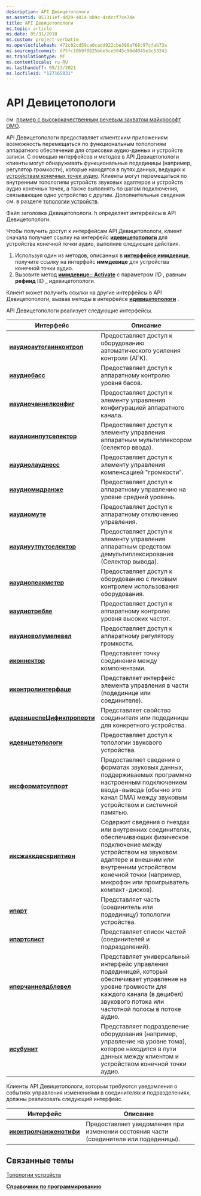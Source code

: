```yaml
---
description: API Девицетопологи
ms.assetid: 051311ef-dd29-4014-bb9c-4cdccf7ce7de
title: API Девицетопологи
ms.topic: article
ms.date: 05/31/2018
ms.custom: project-verbatim
ms.openlocfilehash: 472c02cd59ca0cadd922cbe398a768c97cfab73a
ms.sourcegitcommit: d75fc10b9f0825bbe5ce5045c90d4045e3c53243
ms.translationtype: MT
ms.contentlocale: ru-RU
ms.lasthandoff: 09/13/2021
ms.locfileid: "127165031"
---
```

# <a name="devicetopology-api"></a>API Девицетопологи

см. [пример с высококачественным речевым захватом майкрософт DMO](https://github.com/microsoft/Windows-classic-samples/tree/master/Samples/Win7Samples/multimedia/audio/aecmicarray).

API Девицетопологи предоставляет клиентским приложениям возможность перемещаться по функциональным топологиям аппаратного обеспечения для отрисовки аудио-данных и устройств записи. С помощью интерфейсов и методов в API Девицетопологи клиенты могут обнаруживать функциональные подединицы (например, регулятор громкости), которые находятся в путях данных, ведущих к [устройствам конечных точек аудио](audio-endpoint-devices.md). Клиенты могут перемещаться по внутренним топологиям устройств звуковых адаптеров и устройств аудио конечных точек, а также выполнять по шагам подключения, связывающие одно устройство с другим. Дополнительные сведения см. в разделе [топологии устройств](device-topologies.md).

Файл заголовка Девицетопологи. h определяет интерфейсы в API Девицетопологи.

Чтобы получить доступ к интерфейсам API Девицетопологи, клиент сначала получает ссылку на интерфейс [**идевицетопологи**](/windows/desktop/api/Devicetopology/nn-devicetopology-idevicetopology) для устройства конечной точки аудио, выполнив следующие действия.

1.  Используя один из методов, описанных в [**интерфейсе иммдевице**](/windows/desktop/api/Mmdeviceapi/nn-mmdeviceapi-immdevice), получите ссылку на интерфейс **иммдевице** для устройства конечной точки аудио.
2.  Вызовите метод [**иммдевице:: Activate**](/windows/desktop/api/Mmdeviceapi/nf-mmdeviceapi-immdevice-activate) с параметром *IID* , равным **рефиид** IID \_ идевицетопологи.

Клиент может получить ссылки на другие интерфейсы в API Девицетопологи, вызвав методы в интерфейсе [**идевицетопологи**](/windows/desktop/api/Devicetopology/nn-devicetopology-idevicetopology) .

API Девицетопологи реализует следующие интерфейсы.



| Интерфейс                                                  | Описание                                                                                                                                                                                                               |
|------------------------------------------------------------|---------------------------------------------------------------------------------------------------------------------------------------------------------------------------------------------------------------------------|
| [**иаудиоаутогаинконтрол**](/windows/desktop/api/Devicetopology/nn-devicetopology-iaudioautogaincontrol)     | Предоставляет доступ к оборудованию автоматического усиления контроля (АГК).                                                                                                                                                               |
| [**иаудиобасс**](/windows/win32/api/devicetopology/nn-devicetopology-iaudiobass)                           | Предоставляет доступ к аппаратному контролю уровня басов.                                                                                                                                                                         |
| [**иаудиочаннелконфиг**](/windows/desktop/api/Devicetopology/nn-devicetopology-iaudiochannelconfig)         | Предоставляет доступ к элементу управления конфигурацией аппаратного канала.                                                                                                                                                              |
| [**иаудиоинпутселектор**](/windows/desktop/api/Devicetopology/nn-devicetopology-iaudioinputselector)         | Предоставляет доступ к элементу управления аппаратным мультиплексором (селектор ввода).                                                                                                                                                       |
| [**иаудиолауднесс**](/windows/desktop/api/Devicetopology/nn-devicetopology-iaudioloudness)                   | Предоставляет доступ к элементу управления компенсацией "громкости".                                                                                                                                                                     |
| [**иаудиомидранже**](/windows/win32/api/devicetopology/nn-devicetopology-iaudiomidrange)                   | Предоставляет доступ к аппаратному управлению на уровне средний уровень.                                                                                                                                                                     |
| [**иаудиомуте**](/windows/desktop/api/Devicetopology/nn-devicetopology-iaudiomute)                           | Предоставляет доступ к аппаратному отключению управления.                                                                                                                                                                               |
| [**иаудиуутпутселектор**](/windows/desktop/api/Devicetopology/nn-devicetopology-iaudiooutputselector)       | Предоставляет доступ к элементу управления аппаратным средством демультиплексирования (Селектор вывода).                                                                                                                                                    |
| [**иаудиопеакметер**](/windows/desktop/api/Devicetopology/nn-devicetopology-iaudiopeakmeter)                 | Предоставляет доступ к оборудованию с пиковым контролем использования оборудования.                                                                                                                                                                         |
| [**иаудиотребле**](/windows/win32/api/devicetopology/nn-devicetopology-iaudiotreble)                       | Предоставляет доступ к аппаратному контролю уровня высоких частот.                                                                                                                                                                       |
| [**иаудиоволумелевел**](/windows/win32/api/devicetopology/nn-devicetopology-iaudiovolumelevel)             | Предоставляет доступ к аппаратному регулятору громкости.                                                                                                                                                                             |
| [**иконнектор**](/windows/desktop/api/Devicetopology/nn-devicetopology-iconnector)                           | Представляет точку соединения между компонентами.                                                                                                                                                                      |
| [**иконтролинтерфаце**](/windows/desktop/api/Devicetopology/nn-devicetopology-icontrolinterface)             | Представляет интерфейс элемента управления в части (подединице или соединителе).                                                                                                                                                          |
| [**идевицеспеЦификпроперти**](/windows/desktop/api/Devicetopology/nn-devicetopology-idevicespecificproperty) | Представляет свойство соединителя или подединицы для конкретного устройства.                                                                                                                                                          |
| [**идевицетопологи**](/windows/desktop/api/Devicetopology/nn-devicetopology-idevicetopology)                 | Предоставляет доступ к топологии звукового устройства.                                                                                                                                                                       |
| [**иксформатсуппорт**](/windows/desktop/api/Devicetopology/nn-devicetopology-iksformatsupport)               | Предоставляет сведения о форматах звуковых данных, поддерживаемых программно настроенным подключением ввода-вывода (обычно это канал DMA) между звуковым устройством и системной памятью.                                        |
| [**иксжаккдескриптион**](/windows/desktop/api/Devicetopology/nn-devicetopology-iksjackdescription)           | Содержит сведения о гнездах или внутренних соединителях, обеспечивающих физическое подключение между устройством на звуковом адаптере и внешним или внутренним устройством конечной точки (например, микрофон или проигрыватель компакт-дисков). |
| [**ипарт**](/windows/desktop/api/Devicetopology/nn-devicetopology-ipart)                                     | Представляет часть (соединитель или подединицу) топологии устройства.                                                                                                                                                            |
| [**ипартслист**](/windows/desktop/api/Devicetopology/nn-devicetopology-ipartslist)                           | Представляет список частей (соединителей и подразделений).                                                                                                                                                                     |
| [**иперчаннелдблевел**](/windows/desktop/api/Devicetopology/nn-devicetopology-iperchanneldblevel)           | Представляет универсальный интерфейс управления подединицей, который обеспечивает управление на уровне громкости для каждого канала (в децибел) звукового потока или частотной полосы в потоке аудио.                                        |
| [**исубунит**](/windows/win32/api/devicetopology/nn-devicetopology-isubunit)                               | Представляет подразделение оборудования (например, управление на уровне тома), которое находится в пути данных между клиентом и устройством конечной точки аудио.                                                                             |



 

Клиенты API Девицетопологи, которым требуются уведомления о событиях управления изменениями в соединителях и подразделениях, должны реализовать следующий интерфейс.



| Интерфейс                                            | Описание                                                                      |
|------------------------------------------------------|----------------------------------------------------------------------------------|
| [**иконтролчанженотифи**](/windows/desktop/api/Devicetopology/nn-devicetopology-icontrolchangenotify) | Предоставляет уведомления при изменении состояния части (соединителя или подединицы). |



 

## <a name="related-topics"></a>Связанные темы

<dl> <dt>

[Топологии устройств](device-topologies.md)
</dt> <dt>

[**Справочник по программированию**](programming-reference.md)
</dt> </dl>

 

 
